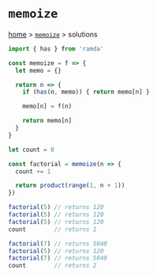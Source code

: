 # `memoize`

[home](../README.md) &gt; [`memoize`](./README.md) &gt; solutions

```js
import { has } from 'ramda'

const memoize = f => {
  let memo = {}

  return n => {
    if (has(n, memo)) { return memo[n] }

    memo[n] = f(n)

    return memo[n]
  }
}

let count = 0

const factorial = memoize(n => {
  count += 1

  return product(range(1, n + 1))
})

factorial(5) // returns 120
factorial(5) // returns 120
factorial(5) // returns 120
count        // returns 1

factorial(7) // returns 5040
factorial(5) // returns 120
factorial(7) // returns 5040
count        // returns 2
```
